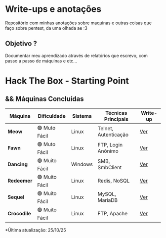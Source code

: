 # Write-ups e anotações 

Repositório com minhas anotações sobre maquinas e outras coisas que faço sobre pentest, da uma olhada ae :3

## Objetivo ?

Documentar meu aprendizado através de relatórios que escrevo, com passo a passo de máquinas e etc...

# Hack The Box - Starting Point

## && Máquinas Concluídas

| Máquina | Dificuldade | Sistema | Técnicas Principais | Write-up |
|---------|-------------|---------|---------------------|----------|
| **Meow** | 🟢 Muto Fácil | Linux | Telnet, Autenticação | [Ver](HTB-HackTheBox/Meow.md) |
| **Fawn** | 🟢 Muto Fácil | Linux | FTP, Login Anônimo | [Ver](HTB-HackTheBox/Fawn.md) |
| **Dancing** | 🟢 Muito Fácil | Windows | SMB, SmbClient | [Ver](HTB-HackTheBox/Dancing.md) |
| **Redeemer** | 🟢 Muito Fácil | Linux | Redis, NoSQL | [Ver](HTB-HackTheBox/Redeemer.md) |
| **Sequel** | 🟢 Muito Fácil | Linux | MySQL, MariaDB | [Ver](HTB-HackTheBox/Sequel.md) |
| **Crocodile** | 🟢 Muito Fácil | Linux | FTP, Apache | [Ver](HTB-HackTheBox/Crocodile.md) |


*Última atualização: 25/10/25
